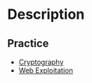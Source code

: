 # Description
## Practice
* [Cryptography](./Cryptography/README.md)
* [Web Exploitation](./Web_Exploitation/README.md)
